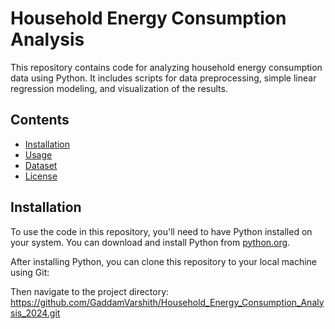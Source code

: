 # Household Energy Consumption Analysis

This repository contains code for analyzing household energy consumption data using Python. It includes scripts for data preprocessing, simple linear regression modeling, and visualization of the results.

## Contents

- [Installation](#installation)
- [Usage](#usage)
- [Dataset](#dataset)
- [License](#license)

## Installation

To use the code in this repository, you'll need to have Python installed on your system. You can download and install Python from [python.org](https://www.python.org/).

After installing Python, you can clone this repository to your local machine using Git:


Then navigate to the project directory: https://github.com/GaddamVarshith/Household_Energy_Consumption_Analysis_2024.git



